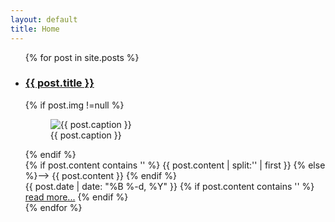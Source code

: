 ```yaml
---
layout: default
title: Home
---
```


<ul class="post-list">
    {% for post in site.posts %}
      <li>
<article class="post-article">
  <h3><a href="/{{ post.url }}">{{ post.title }}</a></h3>
 {% if post.img !=null %}
          <figure>
              <img src="/img/posts/{{ post.img }}" class="post-img" alt="{{ post.caption }}">
            </a>
              <figcaption>{{ post.caption }}</figcaption>
          </figure>
  {% endif %}
        
  <div class="content">
      {% if post.content contains '<!--more-->' %}
        {{ post.content | split:'<!--more-->' | first }}
      {% else %}-->
        {{ post.content }}
      {% endif %}
  </div>
  <div><span class="post-meta">{{ post.date | date: "%B %-d, %Y" }}</span>
              {% if post.content contains '<!--more-->' %}
              <span class="more"><a href="{{ post.url | prepend: site.baseurl }}">read more...</a></span>
              {% endif %}
              </div>
</article>
  </li>
    {% endfor %}
  </ul>


